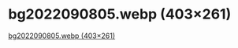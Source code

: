 # bg2022090805.webp (403×261)
[bg2022090805.webp (403×261)](https://cdn.beekka.com/blogimg/asset/202209/bg2022090805.webp) 
